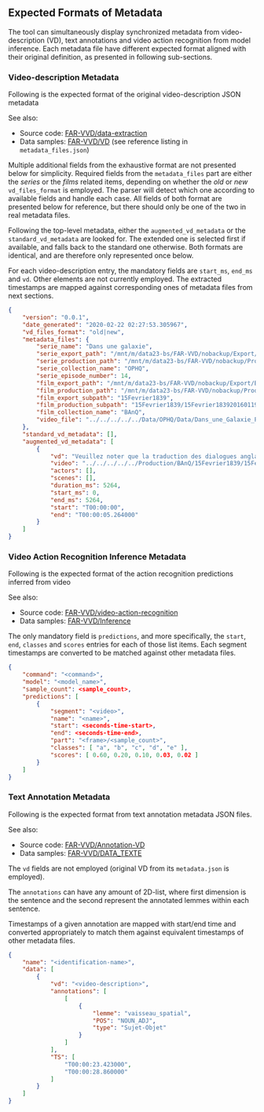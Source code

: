 
## Expected Formats of Metadata

The tool can simultaneously display synchronized metadata from video-description (VD), text annotations and video
action recognition from model inference. Each metadata file have different expected format aligned with their original
definition, as presented in following sub-sections.

[metadata_extract]: https://www.crim.ca/stash/projects/FAR/repos/data-extraction/ 
[text_results]: https://www.crim.ca/stash/projects/FAR/repos/annotation-vd/
[video_infer]: https://www.crim.ca/stash/projects/FAR/repos/video-action-recognition/


### Video-description Metadata

Following is the expected format of the original video-description JSON metadata 

See also:

- Source code: 
  [FAR-VVD/data-extraction][metadata_extract]
- Data samples: 
  [FAR-VVD/VD](/misc/data23-bs/FAR-VVD/nobackup) 
  (see reference listing in ``metadata_files.json``)
  
Multiple additional fields from the exhaustive format are not presented below for simplicity.
Required fields from the ``metadata_files`` part are either the *series* or the *films* related items, depending 
on whether the *old* or *new* ``vd_files_format`` is employed. The parser will detect which one according to available
fields and handle each case. All fields of both format are presented below for reference, but there should only be one
of the two in real metadata files. 
 
Following the top-level metadata, either the ``augmented_vd_metadata`` or the ``standard_vd_metadata`` are looked for.
The extended one is selected first if available, and falls back to the standard one otherwise. Both formats are 
identical, and are therefore only represented once below.

For each video-description entry, the mandatory fields are ``start_ms``, ``end_ms`` and ``vd``. Other elements are not
currently employed. The extracted timestamps are mapped against corresponding ones of metadata files from next sections.

``` json 
{
    "version": "0.0.1",
    "date_generated": "2020-02-22 02:27:53.305967",
    "vd_files_format": "old|new",
    "metadata_files": {
        "serie_name": "Dans une galaxie",
        "serie_export_path": "/mnt/m/data23-bs/FAR-VVD/nobackup/Export/OPHQ/Dans_une_Galaxie_Pres_de_Chez_Vous/Disque1/Episode14",
        "serie_production_path": "/mnt/m/data23-bs/FAR-VVD/nobackup/Production/OPHQ/Dans une Galaxie/DGPCV_14",
        "serie_collection_name": "OPHQ",
        "serie_episode_number": 14,
        "film_export_path": "/mnt/m/data23-bs/FAR-VVD/nobackup/Export/BAnQ",
        "film_production_path": "/mnt/m/data23-bs/FAR-VVD/nobackup/Production/BAnQ",
        "film_export_subpath": "15Fevrier1839",
        "film_production_subpath": "15Fevrier1839/15Fevrier183920160119",
        "film_collection_name": "BAnQ",
        "video_file": "../../../../../Data/OPHQ/Data/Dans_une_Galaxie_Près_de_Chez_Vous/DGPCV_Ep14.avi"
    },
    "standard_vd_metadata": [],
    "augmented_vd_metadata": [
        {
            "vd": "Veuillez noter que la traduction des dialogues anglais sera donnée en vidéodescription augmentée.",
            "video": "../../../../../Production/BAnQ/15Fevrier1839/15Fevrier183920160119/Video/Title_1.mp4",
            "actors": [],
            "scenes": [],
            "duration_ms": 5264,
            "start_ms": 0,
            "end_ms": 5264,
            "start": "T00:00:00",
            "end": "T00:00:05.264000"
        }
    ]
}
```


### Video Action Recognition Inference Metadata

Following is the expected format of the action recognition predictions inferred from video 

See also:

- Source code: 
  [FAR-VVD/video-action-recognition][video_infer]
- Data samples: 
  [FAR-VVD/Inference](/misc/data23-bs/FAR-VVD/nobackup/Inference)

The only mandatory field is ``predictions``, and more specifically, the ``start``, ``end``, ``classes`` 
and ``scores`` entries for each of those list items. Each segment timestamps are converted to be matched against other
metadata files. 

``` json 
{
    "command": "<command>",
    "model": "<model_name>",
    "sample_count": <sample_count>,
    "predictions": [
        {
            "segment": "<video>",
            "name": "<name>",
            "start": <seconds-time-start>,
            "end": <seconds-time-end>,
            "part": "<frame>/<sample_count>",
            "classes": [ "a", "b", "c", "d", "e" ],
            "scores": [ 0.60, 0.20, 0.10, 0.03, 0.02 ]
        }
    ]
}
```

### Text Annotation Metadata

Following is the expected format from text annotation metadata JSON files.

See also:

- Source code: 
  [FAR-VVD/Annotation-VD][text_results]
- Data samples:
  [FAR-VVD/DATA_TEXTE](/misc/data23-bs/FAR-VVD/DATA_TEXTE/8-Text_inference)

The ``vd`` fields are not employed (original VD from its ``metadata.json`` is employed).

The ``annotations`` can have any amount of 2D-list, where first dimension is the sentence and the second represent the
annotated lemmes within each sentence.

Timestamps of a given annotation are mapped with start/end time and converted appropriately to match them against 
equivalent timestamps of other metadata files.
 

``` json
{
    "name": "<identification-name>",
    "data": [
        {
            "vd": "<video-description>",
            "annotations": [
                [
                    {
                        "lemme": "vaisseau_spatial",
                        "POS": "NOUN_ADJ",
                        "type": "Sujet-Objet"
                    }
                ]
            ],
            "TS": [
                "T00:00:23.423000",
                "T00:00:28.860000"
            ]
        }
    ]
}
```

